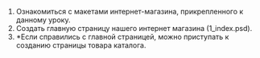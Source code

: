 1. Ознакомиться с макетами интернет-магазина, прикрепленного к данному уроку.
2. Создать главную страницу нашего интернет магазина (1_index.psd).
3. *Если справились с главной страницей, можно приступать к созданию страницы товара каталога.